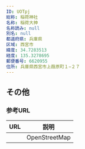 ```yaml
---
ID: UOTpj
総称: 稲荷神社
名称: 稲荷大神
名称読み: null
別名: null
都道府県: 兵庫県
区域: 西宮市
緯度: 34.7283513
経度: 135.3278695
郵便番号: 6620955
住所: 兵庫県西宮市上葭原町１−２７
---
```


## その他

### 参考URL

| URL | 説明          |
| --- | ------------- |
|     | OpenStreetMap |
